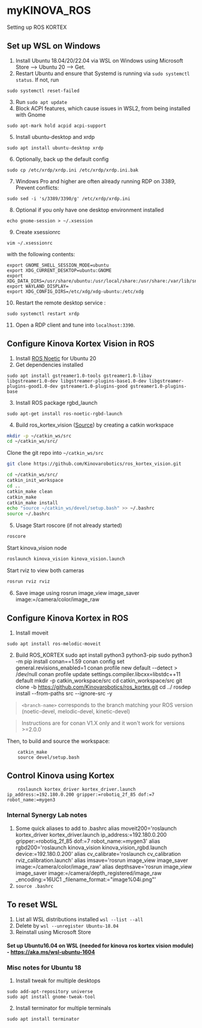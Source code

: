 # myKINOVA_ROS
Setting up ROS KORTEX

## Set up WSL on Windows
1. Install Ubuntu 18.04/20/22.04 via WSL on Windows using Microsoft Store --> Ubuntu 20 --> Get.
2. Restart Ubuntu and ensure that Systemd is running via ``sudo systemctl status``. If not, run
```console
sudo systemctl reset-failed
```
3. Run ``sudo apt update``
4. Block ACPI features, which cause issues in WSL2, from being installed with Gnome
```console
sudo apt-mark hold acpid acpi-support
```
5. Install ubuntu-desktop and xrdp
```console
sudo apt install ubuntu-desktop xrdp
```
6. Optionally, back up the default config
```console
sudo cp /etc/xrdp/xrdp.ini /etc/xrdp/xrdp.ini.bak
```
7. Windows Pro and higher are often already running RDP on 3389, Prevent conflicts:
```console
sudo sed -i 's/3389/3390/g' /etc/xrdp/xrdp.ini
```
8. Optional if you only have one desktop environment installed
```console
echo gnome-session > ~/.xsession
```
9. Create xsessionrc
```console
vim ~/.xsessionrc
```
with the following contents:
```console
export GNOME_SHELL_SESSION_MODE=ubuntu
export XDG_CURRENT_DESKTOP=ubuntu:GNOME
export XDG_DATA_DIRS=/usr/share/ubuntu:/usr/local/share:/usr/share:/var/lib/snapd/desktop
export WAYLAND_DISPLAY=
export XDG_CONFIG_DIRS=/etc/xdg/xdg-ubuntu:/etc/xdg
```
10. Restart the remote desktop service :
```console
sudo systemctl restart xrdp
```
11. Open a RDP client and tune into ``localhost:3390``.

## Configure Kinova Kortex Vision in ROS
1. Install [ROS Noetic](https://wiki.ros.org/noetic/Installation/Ubuntu) for Ubuntu 20
2. Get dependencies installed
```console
sudo apt install gstreamer1.0-tools gstreamer1.0-libav libgstreamer1.0-dev libgstreamer-plugins-base1.0-dev libgstreamer-plugins-good1.0-dev gstreamer1.0-plugins-good gstreamer1.0-plugins-base
```
3. Install ROS package rgbd_launch
```console
sudo apt-get install ros-noetic-rgbd-launch
```
4. Build ros_kortex_vision ([Source](https://github.com/Kinovarobotics/ros_kortex_vision?tab=readme-ov-file#building)) by creating a catkin workspace
```bash
mkdir -p ~/catkin_ws/src
cd ~/catkin_ws/src/
```
Clone the git repo into `~/catkin_ws/src`
```bash
git clone https://github.com/Kinovarobotics/ros_kortex_vision.git
```
```bash
cd ~/catkin_ws/src/
catkin_init_workspace 
cd ..
catkin_make clean
catkin_make
catkin_make install
echo "source ~/catkin_ws/devel/setup.bash" >> ~/.bashrc
source ~/.bashrc
```
5. Usage
Start roscore (if not already started)<br />
```bash
roscore
```
Start kinova_vision node<br />
```bash
roslaunch kinova_vision kinova_vision.launch
```
Start rviz to view both cameras<br />
```bash
rosrun rviz rviz
```
6. Save image using
        rosrun image_view image_saver image:=/camera/color/image_raw
   
## Configure Kinova Kortex in ROS
1. Install moveit
```console
sudo apt install ros-melodic-moveit
```
2. Build ROS_KORTEX
        sudo apt install python3 python3-pip
        sudo python3 -m pip install conan==1.59
        conan config set general.revisions_enabled=1
        conan profile new default --detect > /dev/null
        conan profile update settings.compiler.libcxx=libstdc++11 default
        mkdir -p catkin_workspace/src
        cd catkin_workspace/src
        git clone -b <branch-name> https://github.com/Kinovarobotics/ros_kortex.git
        cd ../
        rosdep install --from-paths src --ignore-src -y

> `<branch-name>` corresponds to the branch matching your ROS version (noetic-devel, melodic-devel, kinetic-devel)

> Instructions are for conan V1.X only and it won't work for versions >=2.0.0

Then, to build and source the workspace:

        catkin_make
        source devel/setup.bash

## Control Kinova using Kortex
        roslaunch kortex_driver kortex_driver.launch ip_address:=192.180.0.200 gripper:=robotiq_2f_85 dof:=7 robot_name:=mygen3

### Internal Synergy Lab notes
1. Some quick aliases to add to .bashrc
        alias moveit200='roslaunch kortex_driver kortex_driver.launch ip_address:=192.180.0.200 gripper:=robotiq_2f_85 dof:=7 robot_name:=mygen3'
        alias rgbd200='roslaunch kinova_vision kinova_vision_rgbd.launch device:=192.180.0.200'
        alias cv_calibrate='roslaunch cv_calibration rviz_calibration.launch'
        alias imsave='rosrun image_view image_saver image:=/camera/color/image_raw'
        alias depthsave='rosrun image_view image_saver image:=/camera/depth_registered/image_raw _encoding:=16UC1 _filename_format:="image%04i.png"'
2. ``source .bashrc``

## To reset WSL
1. List all WSL distributions installed ``wsl --list --all``
2. Delete by ``wsl --unregister Ubuntu-18.04``
3. Reinstall using Microsoft Store

#### Set up Ubuntu16.04 on WSL (needed for kinova ros kortex vision module) - https://aka.ms/wsl-ubuntu-1604

### Misc notes for Ubuntu 18
1. Install tweak for multiple desktops
```console
sudo add-apt-repository universe
sudo apt install gnome-tweak-tool
```
2. Install terminator for multiple terminals
```console
sudo apt install terminator
```
